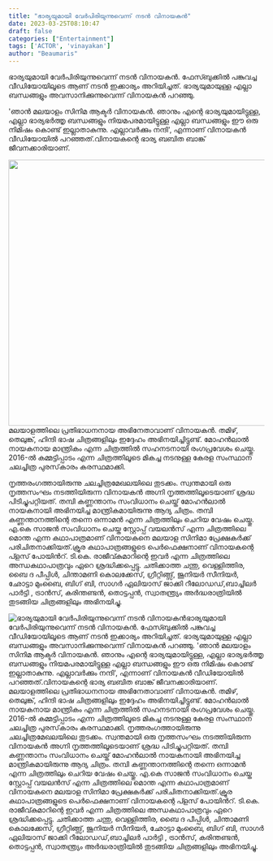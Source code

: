 ```yaml
---
title: "ഭാര്യയുമായി വേർപിരിയുന്നുവെന്ന് നടൻ വിനായകൻ"
date: 2023-03-25T08:10:47
draft: false
categories: ["Entertainment"]
tags: ['ACTOR', 'vinayakan']
author: "Beaumaris"
---
```


ഭാര്യയുമായി വേർപിരിയുന്നുവെന്ന് നടൻ വിനായകൻ. ഫേസ്ബുക്കിൽ പങ്കുവച്ച വീഡിയോയിലൂടെ ആണ് നടൻ ഇക്കാര്യം അറിയിച്ചത്. ഭാ​ര്യയുമായുള്ള എല്ലാ ബന്ധങ്ങളും അവസാനിക്കുന്നുവെന്ന് വിനായകൻ പറഞ്ഞു.

'ഞാൻ മലയാളം സിനിമ ആക്ടർ വിനായകൻ. ഞാനും എന്റെ ഭാ​ര്യയുമായിട്ടുള്ള, എല്ലാ ഭാ​ര്യഭർത്തൃ ബന്ധങ്ങളും നിയമപരമായിട്ടുള്ള എല്ലാ ബന്ധങ്ങളും ഈ ഒരു നിമിഷം കൊണ്ട് ഇല്ലാതാകുന്നു. എല്ലാവർക്കും നന്ദി', എന്നാണ് വിനായകൻ വീഡിയോയിൽ പറഞ്ഞത്.വിനായകന്റെ ഭാര്യ ബബിത ബാങ്ക് ജീവനക്കാരിയാണ്.

<img class=" wp-image-388982 aligncenter" src="https://cdn.boolokam.com/articles/2023/03/fee.jpg" alt="" width="527" height="524" />മലയാളത്തിലെ പ്രതിഭാധനനായ അഭിനേതാവാണ് വിനായകൻ. തമിഴ്, തെലുങ്ക്, ഹിന്ദി ഭാഷ ചിത്രങ്ങളിലും ഇദ്ദേഹം അഭിനയിച്ചിട്ടുണ്ട്. മോഹൻലാൽ നായകനായ മാന്ത്രികം എന്ന ചിത്രത്തിൽ സഹനടനായി രംഗപ്രവേശം ചെയ്തു. 2016-ൽ കമ്മട്ടിപ്പാടം എന്ന ചിത്രത്തിലൂടെ മികച്ച നടനുള്ള കേരള സംസ്ഥാന ചലച്ചിത്ര പുരസ്‌കാരം കരസ്ഥമാക്കി.

നൃത്തരംഗത്തായിരുന്നു ചലച്ചിത്രമേഖലയിലെ തുടക്കം. സ്വന്തമായി ഒരു നൃത്തസംഘം നടത്തിയിരുന്ന വിനായകൻ അഗ്നി നൃത്തത്തിലൂടെയാണ്‌ ശ്രദ്ധ പിടിച്ചുപറ്റിയത്‌. തമ്പി കണ്ണന്താനം സംവിധാനം ചെയ്ത് മോഹൻലാൽ നായകനായി അഭിനയിച്ച മാന്ത്രികമായിരുന്നു ആദ്യ ചിത്രം. തമ്പി കണ്ണന്താനത്തിന്റെ തന്നെ ഒന്നാമൻ എന്ന ചിത്രത്തിലും ചെറിയ വേഷം ചെയ്തു. എ.കെ സാജൻ സംവിധാനം ചെയ്ത സ്റ്റോപ്പ് വയലൻസ് എന്ന ചിത്രത്തിലെ മൊന്ത എന്ന കഥാപാത്രമാണ്‌ വിനായകനെ മലയാള സിനിമാ പ്രേക്ഷകർക്ക്‌ പരിചിതനാക്കിയത്‌.ക്രൂര കഥാപാത്രങ്ങളുടെ പെർഫെക്ഷനാണ്‌ വിനായകന്റെ പ്ളസ്‌ പോയിൻറ്. ടി.കെ. രാജീവ്കുമാറിന്റെ ഇവർ എന്ന ചിത്രത്തിലെ അന്ധകഥാപാത്രവും ഏറെ ശ്രദ്ധിക്കപ്പെട്ടു. ചതിക്കാത്ത ചന്തു, വെള്ളിത്തിര, ബൈ ദ പീപ്പിൾ, ചിന്താമണി കൊലക്കേസ്, ഗ്രീറ്റിങ്ങ്സ്, ജൂനിയർ സീനിയർ, ഛോട്ടാ മുംബൈ, ബിഗ് ബി, സാഗർ ഏലിയാസ് ജാക്കി റീലോഡഡ്,ബാച്ചിലർ പാർട്ടി , ട്രാൻസ്, കരിന്തണ്ടൻ, തൊട്ടപ്പൻ, സ്വാതന്ത്ര്യം അർദ്ധരാത്രിയിൽ തുടങ്ങിയ ചിത്രങ്ങളിലും അഭിനയിച്ചു.


![ഭാര്യയുമായി വേർപിരിയുന്നുവെന്ന് നടൻ വിനായകൻ](https://cdn.boolokam.com/articles/2023/03/fee.jpg)ഭാര്യയുമായി വേർപിരിയുന്നുവെന്ന് നടൻ വിനായകൻ. ഫേസ്ബുക്കിൽ പങ്കുവച്ച വീഡിയോയിലൂടെ ആണ് നടൻ ഇക്കാര്യം അറിയിച്ചത്. ഭാ​ര്യയുമായുള്ള എല്ലാ ബന്ധങ്ങളും അവസാനിക്കുന്നുവെന്ന് വിനായകൻ പറഞ്ഞു. 'ഞാൻ മലയാളം സിനിമ ആക്ടർ വിനായകൻ. ഞാനും എന്റെ ഭാ​ര്യയുമായിട്ടുള്ള, എല്ലാ ഭാ​ര്യഭർത്തൃ ബന്ധങ്ങളും നിയമപരമായിട്ടുള്ള എല്ലാ ബന്ധങ്ങളും ഈ ഒരു നിമിഷം കൊണ്ട് ഇല്ലാതാകുന്നു. എല്ലാവർക്കും നന്ദി', എന്നാണ് വിനായകൻ വീഡിയോയിൽ പറഞ്ഞത്.വിനായകന്റെ ഭാര്യ ബബിത ബാങ്ക് ജീവനക്കാരിയാണ്. മലയാളത്തിലെ പ്രതിഭാധനനായ അഭിനേതാവാണ് വിനായകൻ. തമിഴ്, തെലുങ്ക്, ഹിന്ദി ഭാഷ ചിത്രങ്ങളിലും ഇദ്ദേഹം അഭിനയിച്ചിട്ടുണ്ട്. മോഹൻലാൽ നായകനായ മാന്ത്രികം എന്ന ചിത്രത്തിൽ സഹനടനായി രംഗപ്രവേശം ചെയ്തു. 2016-ൽ കമ്മട്ടിപ്പാടം എന്ന ചിത്രത്തിലൂടെ മികച്ച നടനുള്ള കേരള സംസ്ഥാന ചലച്ചിത്ര പുരസ്‌കാരം കരസ്ഥമാക്കി. നൃത്തരംഗത്തായിരുന്നു ചലച്ചിത്രമേഖലയിലെ തുടക്കം. സ്വന്തമായി ഒരു നൃത്തസംഘം നടത്തിയിരുന്ന വിനായകൻ അഗ്നി നൃത്തത്തിലൂടെയാണ്‌ ശ്രദ്ധ പിടിച്ചുപറ്റിയത്‌. തമ്പി കണ്ണന്താനം സംവിധാനം ചെയ്ത് മോഹൻലാൽ നായകനായി അഭിനയിച്ച മാന്ത്രികമായിരുന്നു ആദ്യ ചിത്രം. തമ്പി കണ്ണന്താനത്തിന്റെ തന്നെ ഒന്നാമൻ എന്ന ചിത്രത്തിലും ചെറിയ വേഷം ചെയ്തു. എ.കെ സാജൻ സംവിധാനം ചെയ്ത സ്റ്റോപ്പ് വയലൻസ് എന്ന ചിത്രത്തിലെ മൊന്ത എന്ന കഥാപാത്രമാണ്‌ വിനായകനെ മലയാള സിനിമാ പ്രേക്ഷകർക്ക്‌ പരിചിതനാക്കിയത്‌.ക്രൂര കഥാപാത്രങ്ങളുടെ പെർഫെക്ഷനാണ്‌ വിനായകന്റെ പ്ളസ്‌ പോയിൻറ്. ടി.കെ. രാജീവ്കുമാറിന്റെ ഇവർ എന്ന ചിത്രത്തിലെ അന്ധകഥാപാത്രവും ഏറെ ശ്രദ്ധിക്കപ്പെട്ടു. ചതിക്കാത്ത ചന്തു, വെള്ളിത്തിര, ബൈ ദ പീപ്പിൾ, ചിന്താമണി കൊലക്കേസ്, ഗ്രീറ്റിങ്ങ്സ്, ജൂനിയർ സീനിയർ, ഛോട്ടാ മുംബൈ, ബിഗ് ബി, സാഗർ ഏലിയാസ് ജാക്കി റീലോഡഡ്,ബാച്ചിലർ പാർട്ടി , ട്രാൻസ്, കരിന്തണ്ടൻ, തൊട്ടപ്പൻ, സ്വാതന്ത്ര്യം അർദ്ധരാത്രിയിൽ തുടങ്ങിയ ചിത്രങ്ങളിലും അഭിനയിച്ചു.
